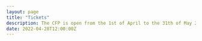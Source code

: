 ```yaml
---
layout: page
title: "Tickets"
description: The CFP is open from the 1st of April to the 31th of May 2023
date: 2022-04-28T12:00:00Z
---
```


